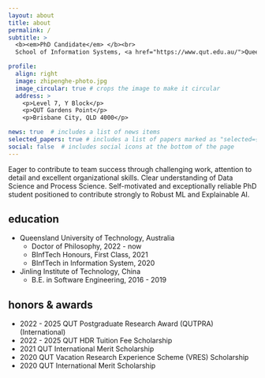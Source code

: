 ```yaml
---
layout: about
title: about
permalink: /
subtitle: >
  <b><em>PhD Candidate</em> </b><br>
  School of Information Systems, <a href="https://www.qut.edu.au/">Queensland University of Technology</a>

profile:
  align: right
  image: zhipenghe-photo.jpg
  image_circular: true # crops the image to make it circular
  address: >
    <p>Level 7, Y Block</p>
    <p>QUT Gardens Point</p>
    <p>Brisbane City, QLD 4000</p>

news: true  # includes a list of news items
selected_papers: true # includes a list of papers marked as "selected={true}"
social: false  # includes social icons at the bottom of the page
---
```


Eager to contribute to team success through challenging work, attention to detail and excellent organizational skills. Clear understanding of Data Science and Process Science. Self-motivated and exceptionally reliable PhD student positioned to contribute strongly to Robust ML and Explainable AI.

## education

* Queensland University of Technology, Australia
  * Doctor of Philosophy, 2022 - now
  * BInfTech Honours, First Class, 2021 
  * BInfTech in Information System, 2020
* Jinling Institute of Technology, China
  * B.E. in Software Engineering, 2016 - 2019

## honors & awards

* 2022 - 2025 QUT Postgraduate Research Award (QUTPRA) (International)
* 2022 - 2025 QUT HDR Tuition Fee Scholarship
* 2021 QUT International Merit Scholarship
* 2020 QUT Vacation Research Experience Scheme (VRES) Scholarship
* 2020 QUT International Merit Scholarship